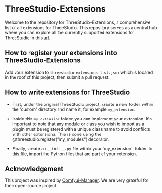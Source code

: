 # ThreeStudio-Extensions
Welcome to the repository for ThreeStudio-Extensions, a comprehensive list of all extensions for ThreeStudio. This repository serves as a central hub where you can explore all the currently supported extensions for ThreeStudio in this [url](https://threestudio-project.github.io/threestudio-extensions/).

## How to register your extensions into ThreeStudio-Extensions

Add your extension to `threestudio-extensions-list.json` which is located in the roof of this project, then submit a pull request.

## How to write extensions for ThreeStudio

- First, under the original ThreeStudio project, create a new folder within the 'custom' directory and name it, for example `my_extension`.

- Inside this `my_extension` folder, you can implement your extension. It's important to note that any module or class you wish to import as a plugin must be registered with a unique class name to avoid conflicts with other extensions. This is done using the @threestudio.register("my_modules") decorator.

- Finally, create an `__init__.py` file within your `my_extension`` folder. In this file, import the Python files that are part of your extension.

## Acknowledgement

This project was inspired by [Comfyui-Manager](https://github.com/ltdrdata/ComfyUI-Manager). We are very grateful for their open-source project. 

